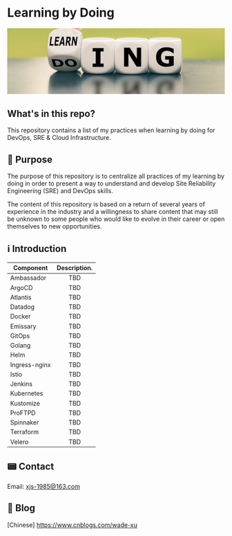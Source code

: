 # Learning by Doing
![alt text.](./Images/learning-doing.jpg "This is a header image.")

## What's in this repo?
This repository contains a list of my practices when learning by doing for DevOps, SRE & Cloud Infrastructure.

## 📒 Purpose
The purpose of this repository is to centralize all practices of my learning by doing in order to present a way to understand and develop Site Reliability Engineering (SRE) and DevOps skills.

The content of this repository is based on a return of several years of experience in the industry and a willingness to share content that may still be unknown to some people who would like to evolve in their career or open themselves to new opportunities.

## ℹ️ Introduction

| Component       | Description.  |
| -------------   |:-------------:|
| Ambassador      | TBD           |
| ArgoCD          | TBD           |
| Atlantis        | TBD           |
| Datadog         | TBD           |
| Docker          | TBD           |
| Emissary        | TBD           |
| GitOps          | TBD           |
| Golang          | TBD           |
| Helm            | TBD           |
| Ingress-nginx   | TBD           |
| Istio           | TBD           |
| Jenkins         | TBD           |
| Kubernetes      | TBD           |
| Kustomize       | TBD           |
| ProFTPD         | TBD           |
| Spinnaker       | TBD           |
| Terraform       | TBD           |
| Velero          | TBD           |


## 📟 Contact
Email: xjs-1985@163.com

## 📖 Blog
[Chinese] https://www.cnblogs.com/wade-xu

<br>